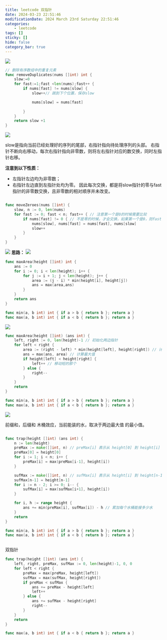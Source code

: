 ```yaml
---
title: leetcode 双指针
date: 2024-03-23 22:51:46
modificationDate: 2024 March 23rd Saturday 22:51:46
categories: 
	- leetcode
tags: []
sticky: []
hide: false
category_bar: true
---
```



![](../../imgs/Pasted%20image%2020240323225412.png)



```go
// 删除有序数组中的重复元素
func removeDuplicates(nums []int) int {
    slow:=0
    for fast:=1;fast <len(nums);fast++ {
        if nums[fast] != nums[slow] {
            slow++// 跳到下个位置，保存slow

            nums[slow] = nums[fast]
            
        }
    }
    return slow +1
}

```

![](../../imgs/Pasted%20image%2020240323225326.png)

slow是指向当前已经处理好的序列的尾部，右指针指向待处理序列的头部。
右指针不断向右移动，每次右指针指向非零数，则将左右指针对应的数交换，同时左指针右移。

**注意到以下性质：**
- 左指针左边均为非零数；
- 右指针左边直到左指针处均为零。
因此每次交换，都是将slow指针的零与fast指针的非零数交换，且非零数的相对顺序并未改变。

```go

func moveZeroes(nums []int) {
	slow, n := 0, len(nums)
	for fast := 0; fast < n; fast++ { // 注意第一个是0的时候需要比较
		if nums[fast] != 0 { // 不是零的时候，才会交换，如果第一个是0，则fast 是会向后移动的，这样就会交换数值，保证的是slow是指向当前已经处理好的序列的尾部，右指针指向待处理序列的头部。
			nums[slow], nums[fast] = nums[fast], nums[slow]
			slow++
		}
	}
}
```


![](../../imgs/Pasted%20image%2020240324224049.png)
**思路：**
![](../../imgs/Pasted%20image%2020240324224214.png)


```go
func maxArea(height []int) int {
	ans := 0
	for i := 0; i < len(height); i++ {
		for j := i + 1; j < len(height); j++ {
			area := (j - i) * min(height[i], height[j])
			ans = max(area,ans)
		}
	}
	return ans
}

func min(a, b int) int { if a > b { return b }; return a }
func max(a, b int) int { if a < b { return b }; return a }

```

![](../../imgs/Pasted%20image%2020240324223922.png)



```go
func maxArea(height []int) (ans int) {
    left, right := 0, len(height)-1 // 初始化两边指针
    for left < right {
        area := (right - left) * min(height[left], height[right]) // 计算面积
        ans = max(ans, area) // 计算最大值
        if height[left] < height[right] { 
            left++ // 移动短的那个
        } else {
            right--
        }
    }
    return
}

func min(a, b int) int { if a > b { return b }; return a }
func max(a, b int) int { if a < b { return b }; return a }


```



![](../../imgs/Pasted%20image%2020240326011627.png)

前缀和，后缀和
木桶效应，当前能装的水，取决于两边最大值 的最小值。

```go

func trap(height []int) (ans int) {
    n := len(height)
    preMax := make([]int, n) // preMax[i] 表示从 height[0] 到 height[i] 的最大值
    preMax[0] = height[0]
    for i := 1; i < n; i++ {
        preMax[i] = max(preMax[i-1], height[i])
    }

    sufMax := make([]int, n) // sufMax[i] 表示从 height[i] 到 height[n-1] 的最大值
    sufMax[n-1] = height[n-1]
    for i := n - 2; i >= 0; i-- {
        sufMax[i] = max(sufMax[i+1], height[i])
    }

    for i, h := range height {
        ans += min(preMax[i], sufMax[i]) - h // 累加每个水桶能接多少水
    }
    return
}

func min(a, b int) int { if a > b { return b }; return a }
func max(a, b int) int { if a < b { return b }; return a }



```


双指针

```go
func trap(height []int) (ans int) {
    left, right, preMax, sufMax := 0, len(height)-1, 0, 0
    for left < right {
        preMax = max(preMax, height[left])
        sufMax = max(sufMax, height[right])
        if preMax < sufMax {
            ans += preMax - height[left]
            left++
        } else {
            ans += sufMax - height[right]
            right--
        }
    }
    return
}

func max(a, b int) int { if a < b { return b }; return a }

```
